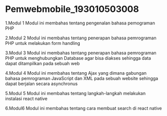 # Pemwebmobile_193010503008
1.Modul 1 Modul ini membahas tentang pengenalan bahasa pemograman PHP

2.Modul 2 Modul ini membahas tentang penerapan bahasa pemrograman PHP untuk melakukan form handling

3.Modul 3 Modul ini membahas tentang penerapan bahasa pemrograman PHP untuk menghubungkan Database agar bisa diakses sehingga data dapat ditampilkan pada sebuah web

4.Modul 4 Modul ini membahas tentang Ajax yang dimana gabungan bahasa pemrograman JavaScript dan XML pada sebuah website sehingga dapat berjalan secara asynchronus

5.Modul 5 Modul ini membahas tentang langkah-langkah melakukan instalasi react native

6.Modul6 Modul ini membahas tentang cara membuat search di react native

